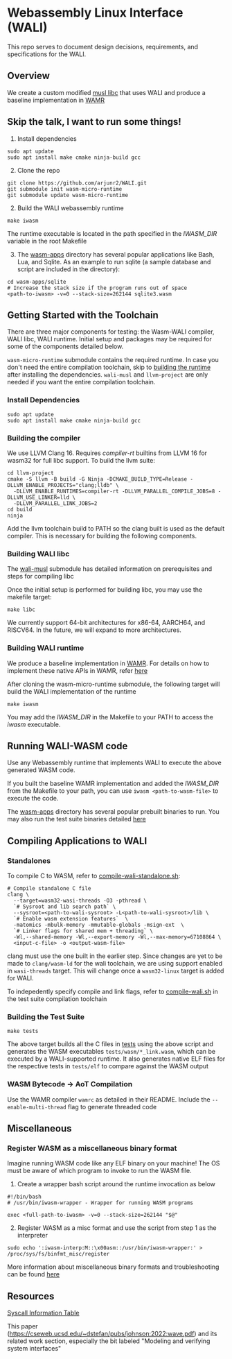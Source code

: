 # Webassembly Linux Interface (WALI)

This repo serves to document design decisions, requirements, and specifications for the WALI.

## Overview
We create a custom modified [musl libc](https://github.com/arjunr2/wali-musl) that uses WALI
and produce a baseline implementation in [WAMR](https://github.com/SilverLineFramework/wasm-micro-runtime/tree/wali)

## Skip the talk, I want to run some things!

1. Install dependencies
```shell
sudo apt update
sudo apt install make cmake ninja-build gcc
```

2. Clone the repo
```shell
git clone https://github.com/arjunr2/WALI.git
git submodule init wasm-micro-runtime
git submodule update wasm-micro-runtime
```

2. Build the WALI webassembly runtime
```shell
make iwasm
```
The runtime executable is located in the path specified in the *IWASM_DIR* variable in the root Makefile

3. The [wasm-apps](wasm-apps) directory has several popular applications like Bash, Lua, and Sqlite.
As an example to run sqlite (a sample database and script are included in the directory):
```shell
cd wasm-apps/sqlite
# Increase the stack size if the program runs out of space
<path-to-iwasm> -v=0 --stack-size=262144 sqlite3.wasm
```


## Getting Started with the Toolchain

There are three major components for testing: the Wasm-WALI compiler, WALI libc, WALI runtime. 
Initial setup and packages may be required for some of the components detailed below.

`wasm-micro-runtime` submodule contains the required runtime. In case you don't need the 
entire compilation toolchain, skip to [building the runtime](#building-wali-runtime) after
installing the dependencies. `wali-musl` and 
`llvm-project` are only needed if you want the entire compilation toolchain.

### Install Dependencies

```shell
sudo apt update
sudo apt install make cmake ninja-build gcc
```

### Building the compiler

We use LLVM Clang 16. Requires *compiler-rt* builtins from LLVM 16 for wasm32 for full libc support.
To build the llvm suite:

```shell
cd llvm-project
cmake -S llvm -B build -G Ninja -DCMAKE_BUILD_TYPE=Release -DLLVM_ENABLE_PROJECTS="clang;lldb" \
  -DLLVM_ENABLE_RUNTIMES=compiler-rt -DLLVM_PARALLEL_COMPILE_JOBS=8 -DLLVM_USE_LINKER=lld \
  -DLLVM_PARALLEL_LINK_JOBS=2
cd build
ninja
```

Add the llvm toolchain build to PATH so the clang built is used as the default compiler. This is necessary for 
building the following components.



### Building WALI libc

The [wali-musl](wali-musl) submodule has detailed information on prerequisites and steps for compiling libc

Once the initial setup is performed for building libc, you may use the makefile target:
```shell
make libc
```

We currently support 64-bit architectures for x86-64, AARCH64, and RISCV64. In the future, we will expand
to more architectures.


### Building WALI runtime

We produce a baseline implementation in [WAMR](https://github.com/SilverLineFramework/wasm-micro-runtime/tree/wali).
For details on how to implement these native APIs in WAMR, refer [here](https://github.com/bytecodealliance/wasm-micro-runtime/blob/main/doc/export_native_api.md)

After cloning the wasm-micro-runtime submodule, the following target will build the WALI implementation of the runtime
```shell
make iwasm
```
You may add the *IWASM_DIR* in the Makefile to your PATH to access the *iwasm* executable.


## Running WALI-WASM code

Use any Webassembly runtime that implements WALI to execute the above generated WASM code.

If you built the baseline WAMR implementation and added the *IWASM_DIR* from the Makefile to your path,
you can use `iwasm <path-to-wasm-file>` to execute the code.

The [wasm-apps](wasm-apps) directory has several popular prebuilt binaries to run. You may also
run the test suite binaries detailed [here](#building-the-test-suite)


## Compiling Applications to WALI

### Standalones

To compile C to WASM, refer to
[compile-wali-standalone.sh](tests/compile-wali-standalone.sh):

```shell
# Compile standalone C file
clang \
  --target=wasm32-wasi-threads -O3 -pthread \
  `# Sysroot and lib search path` \
  --sysroot=<path-to-wali-sysroot> -L<path-to-wali-sysroot>/lib \
  `# Enable wasm extension features`  \
  -matomics -mbulk-memory -mmutable-globals -msign-ext  \
  `# Linker flags for shared mem + threading` \
  -Wl,--shared-memory -Wl,--export-memory -Wl,--max-memory=67108864 \
  <input-c-file> -o <output-wasm-file>
```

clang must use the one built in the earlier step. Since changes are yet to be made to `clang/wasm-ld` for the wali toolchain, we are using support enabled 
in `wasi-threads` target. This will change once a `wasm32-linux` target is added for WALI.

To indepedently specify compile and link flags, refer to [compile-wali.sh](tests/compile-wali.sh) in the test suite compilation toolchain

### Building the Test Suite
```shell
make tests
```

The above target builds all the C files in [tests](tests) using the above script and generates the WASM executables `tests/wasm/*_link.wasm`, which
can be executed by a WALI-supported runtime. It also generates native ELF files for the respective tests in `tests/elf` to compare
against the WASM output

### WASM Bytecode -> AoT Compilation

Use the WAMR compiler `wamrc` as detailed in their README. Include the 
`--enable-multi-thread` flag to generate threaded code



## Miscellaneous

### Register WASM as a miscellaneous binary format

Imagine running WASM code like any ELF binary on your machine! The OS must be aware of which program to invoke to
run the WASM file. 

1. Create a wrapper bash script around the runtime invocation as below
```shell
#!/bin/bash
# /usr/bin/iwasm-wrapper - Wrapper for running WASM programs

exec <full-path-to-iwasm> -v=0 --stack-size=262144 "$@"
```
2. Register WASM as a misc format and use the script from step 1 as the interpreter
```shell
sudo echo ':iwasm-interp:M::\x00asm::/usr/bin/iwasm-wrapper:' > /proc/sys/fs/binfmt_misc/register
```

More information about miscellaneous binary formats and troubleshooting can be found [here](https://docs.kernel.org/admin-guide/binfmt-misc.html)

## Resources
[Syscall Information Table](https://docs.google.com/spreadsheets/d/1__2NqMqGLHdjFFYonkF49IkGgfv62TJCpZuXqhXwnlc/edit?usp=sharing)

This paper (https://cseweb.ucsd.edu/~dstefan/pubs/johnson:2022:wave.pdf) and its related work section, especially the bit labeled "Modeling and verifying system interfaces"

